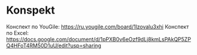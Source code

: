 # Konspekt
Конспект по YouGile: https://ru.yougile.com/board/1lzovalu3xhi
Конспект по Excel: https://docs.google.com/document/d/1pPXB0v6eOzf9dLj8kmLsPAkQP5ZPQ4HFoT4RM50D1uU/edit?usp=sharing
